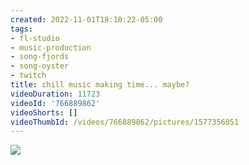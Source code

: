 ```yaml
---
created: 2022-11-01T18:10:22-05:00
tags:
- fl-studio
- music-production
- song-fjords
- song-oyster
- twitch
title: chill music making time... maybe?
videoDuration: 11723
videoId: '766889862'
videoShorts: []
videoThumbId: /videos/766889862/pictures/1577356051
---
```


![](20221101231022.jpg)

